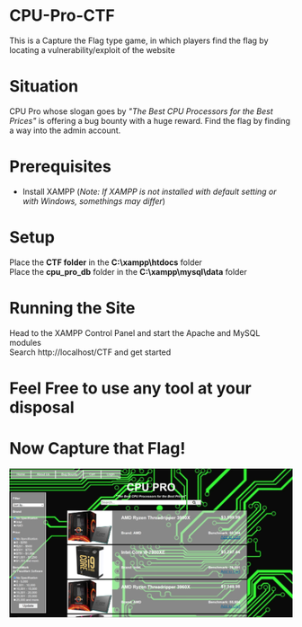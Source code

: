 # CPU-Pro-CTF
 This is a Capture the Flag type game, in which players find the flag by locating a vulnerability/exploit of the website

# Situation
CPU Pro whose slogan goes by *"The Best CPU Processors for the Best Prices"* is offering a bug bounty with a huge reward. Find the flag by finding a way into the admin account.

# Prerequisites
  * Install XAMPP (*Note: If XAMPP is not installed with default setting or with Windows, somethings may differ*)

# Setup
  Place the __CTF folder__ in the __C:\xampp\htdocs__ folder <br>
  Place the __cpu_pro_db__ folder in the __C:\xampp\mysql\data__ folder
  
# Running the Site
  Head to the XAMPP Control Panel and start the Apache and MySQL modules <br>
  Search http://localhost/CTF and get started
  
 # Feel Free to use any tool at your disposal
 # Now Capture that Flag!
  ![Screenshot](screenshot.PNG)
